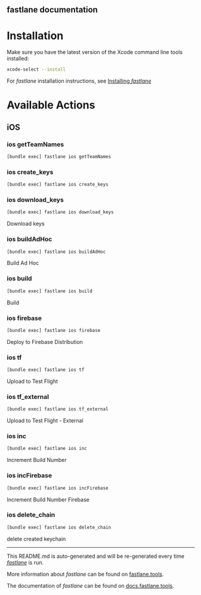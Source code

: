 fastlane documentation
----

# Installation

Make sure you have the latest version of the Xcode command line tools installed:

```sh
xcode-select --install
```

For _fastlane_ installation instructions, see [Installing _fastlane_](https://docs.fastlane.tools/#installing-fastlane)

# Available Actions

## iOS

### ios getTeamNames

```sh
[bundle exec] fastlane ios getTeamNames
```



### ios create_keys

```sh
[bundle exec] fastlane ios create_keys
```



### ios download_keys

```sh
[bundle exec] fastlane ios download_keys
```

Download keys

### ios buildAdHoc

```sh
[bundle exec] fastlane ios buildAdHoc
```

Build Ad Hoc

### ios build

```sh
[bundle exec] fastlane ios build
```

Build

### ios firebase

```sh
[bundle exec] fastlane ios firebase
```

Deploy to Firebase Distribution

### ios tf

```sh
[bundle exec] fastlane ios tf
```

Upload to Test Flight

### ios tf_external

```sh
[bundle exec] fastlane ios tf_external
```

Upload to Test Flight - External

### ios inc

```sh
[bundle exec] fastlane ios inc
```

Increment Build Number

### ios incFirebase

```sh
[bundle exec] fastlane ios incFirebase
```

Increment Build Number Firebase

### ios delete_chain

```sh
[bundle exec] fastlane ios delete_chain
```

delete created keychain

----

This README.md is auto-generated and will be re-generated every time [_fastlane_](https://fastlane.tools) is run.

More information about _fastlane_ can be found on [fastlane.tools](https://fastlane.tools).

The documentation of _fastlane_ can be found on [docs.fastlane.tools](https://docs.fastlane.tools).
